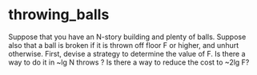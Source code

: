 # throwing_balls
Suppose that you have an N-story building and plenty of balls. Suppose also that a ball is broken if it is thrown off floor F or higher, and unhurt otherwise. First, devise a strategy to determine the value of F.  Is there a way to do it in ~lg N throws ? Is there a way to reduce the cost to ~2lg F? 
